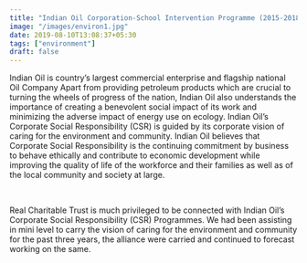 ```yaml
---
title: "Indian Oil Corporation-School Intervention Programme (2015-2018)"
image: "/images/environ1.jpg"
date: 2019-08-10T13:08:37+05:30
tags: ["environment"]
draft: false
---
```


Indian Oil is country’s largest commercial enterprise and flagship national Oil Company Apart from providing petroleum products which are crucial to turning the wheels of progress of the nation, Indian Oil also understands the importance of creating a benevolent social impact of its work and minimizing the adverse impact of energy use on ecology. Indian Oil’s Corporate Social Responsibility (CSR) is guided by its corporate vision of caring for the environment and community. Indian Oil believes that Corporate Social Responsibility is the continuing commitment by business to behave ethically and contribute to economic development while improving the quality of life of the workforce and their families as well as of the local community and society at large.

<br>

Real Charitable Trust is much privileged to be connected with Indian Oil’s Corporate Social Responsibility (CSR) Programmes. We had been assisting in mini level to carry the vision of caring for the environment and community for the past three years, the alliance were carried and continued to forecast working on the same.
